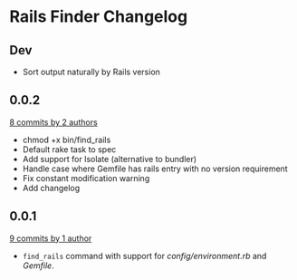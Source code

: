 # Rails Finder Changelog

## Dev

* Sort output naturally by Rails version

## 0.0.2

[8 commits by 2 authors](https://github.com/thorncp/rails_finder/compare/v0.0.1...v0.0.2)

* chmod +x bin/find_rails
* Default rake task to spec
* Add support for Isolate (alternative to bundler)
* Handle case where Gemfile has rails entry with no version requirement
* Fix constant modification warning
* Add changelog

## 0.0.1

[9 commits by 1 author](https://github.com/thorncp/rails_finder/commits/v0.0.1)

* `find_rails` command with support for *config/environment.rb* and *Gemfile*.
